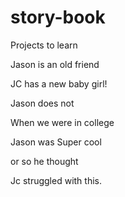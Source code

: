 # story-book
Projects to learn

Jason is an old friend

JC has a new baby girl!

Jason does not

When we were in college

Jason was Super cool

or so he thought

Jc struggled with this. 